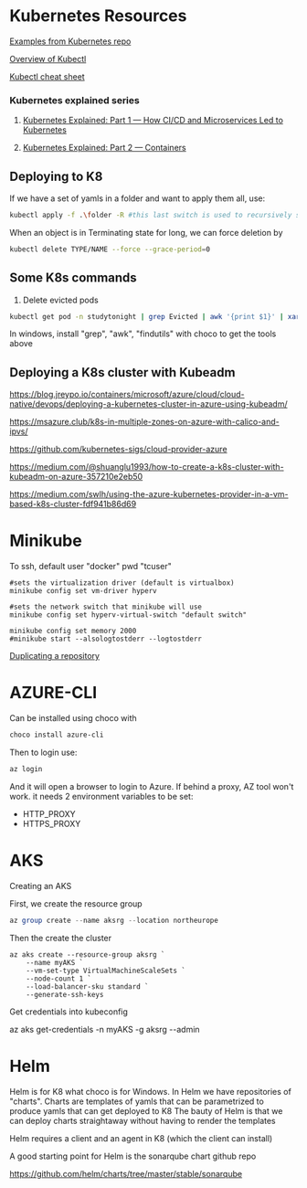 # Kubernetes Resources

[Examples from Kubernetes repo](https://github.com/kubernetes/examples)

[Overview of Kubectl](https://kubernetes.io/docs/reference/kubectl/overview/)

[Kubectl cheat sheet](https://kubernetes.io/docs/reference/kubectl/cheatsheet/)

### Kubernetes explained series
1. [Kubernetes Explained: Part 1 — How CI/CD and Microservices Led to Kubernetes](https://dzone.com/articles/kubernetes-explained-part-1-how-cicd-and-microserv)

1. [Kubernetes Explained: Part 2 — Containers](https://dzone.com/articles/kube-explained-part-2-containers)

## Deploying to K8

If we have a set of yamls in a folder and want to apply them all, use:

```bash
kubectl apply -f .\folder -R #this last switch is used to recursively search for yamls
```

When an object is in Terminating state for long, we can force deletion by

```bash
kubectl delete TYPE/NAME --force --grace-period=0
```
## Some K8s commands

1. Delete evicted pods

```bash
kubectl get pod -n studytonight | grep Evicted | awk '{print $1}' | xargs kubectl delete pod -n studytonight
```
In windows, install "grep", "awk", "findutils" with choco to get the tools above

## Deploying a K8s cluster with Kubeadm

https://blog.jreypo.io/containers/microsoft/azure/cloud/cloud-native/devops/deploying-a-kubernetes-cluster-in-azure-using-kubeadm/

https://msazure.club/k8s-in-multiple-zones-on-azure-with-calico-and-ipvs/

https://github.com/kubernetes-sigs/cloud-provider-azure

https://medium.com/@shuanglu1993/how-to-create-a-k8s-cluster-with-kubeadm-on-azure-357210e2eb50

https://medium.com/swlh/using-the-azure-kubernetes-provider-in-a-vm-based-k8s-cluster-fdf941b86d69

# Minikube

To ssh, default user "docker" pwd "tcuser"

```psh
#sets the virtualization driver (default is virtualbox)
minikube config set vm-driver hyperv

#sets the network switch that minikube will use
minikube config set hyperv-virtual-switch "default switch"

minikube config set memory 2000
#minikube start --alsologtostderr --logtostderr
```

[Duplicating a repository](https://help.github.com/en/articles/duplicating-a-repository)

# AZURE-CLI

Can be installed using choco with

```bash
choco install azure-cli
```

Then to login use:

```bash
az login
```

And it will open a browser to login to Azure. If behind a proxy, AZ tool won't work. it needs 2 environment variables to be set:

- HTTP_PROXY
- HTTPS_PROXY

# AKS

Creating an AKS 

First, we create the resource group

```Powershell
az group create --name aksrg --location northeurope
```

Then the create the cluster 
```
az aks create --resource-group aksrg `
    --name myAKS `
    --vm-set-type VirtualMachineScaleSets `
    --node-count 1 `
    --load-balancer-sku standard `
    --generate-ssh-keys
```
Get credentials into kubeconfig

az aks get-credentials -n myAKS -g aksrg --admin


# Helm

Helm is for K8 what choco is for Windows. In Helm we have repositories of "charts". 
Charts are templates of yamls that can be parametrized to produce yamls that can get deployed to K8
The bauty of Helm is that we can deploy charts straightaway without having to render the templates

Helm requires a client and an agent in K8 (which the client can install)

A good starting point for Helm is the sonarqube chart github repo

https://github.com/helm/charts/tree/master/stable/sonarqube

